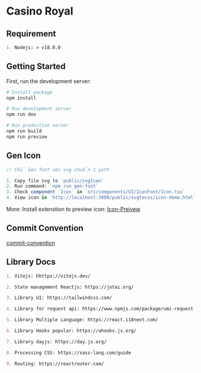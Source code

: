 # Casino Royal

## Requirement

```md
1. Nodejs: > v18.0.0
```

## Getting Started

First, run the development server:

```bash
# Install package
npm install

# Run development server
npm run dev

# Run production server
npm run build
npm run preview
```

## Gen Icon

```js
// Chỉ Gen font với svg chuẩn 1 path

1. Copy file svg to `public/svgIcon`
2. Run command: `npm run gen-font`
3. Check component `Icon` in `src/components/UI/IconFont/Icon.tsx`
4. View icon in `http://localhost:3000/public/svgtocss/icon-demo.html`
```

More: Install extenstion to preview icon: [Icon-Preivew](https://marketplace.visualstudio.com/items?itemName=hunghg255.iconify-preview)

## Commit Convention

[commit-convention](.github/commit-convention.md)

## Library Docs

```md
1. Vitejs: hhttps://vitejs.dev/

2. State management Reactjs: https://jotai.org/

3. Library UI: https://tailwindcss.com/

4. Library for request api: https://www.npmjs.com/package/umi-request

5. Library Multiple Language: https://react.i18next.com/

6. Library Hooks popular: https://ahooks.js.org/

7. Library dayjs: https://day.js.org/

8. Processing CSS: https://sass-lang.com/guide

9. Routing: https://reactrouter.com/
```
